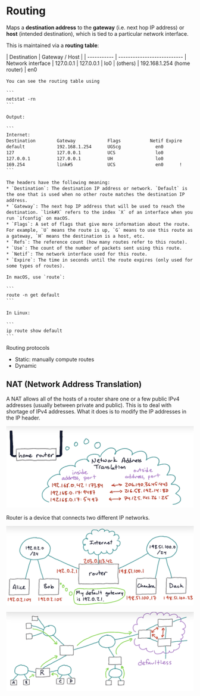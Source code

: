 # Routing

Maps a **destination address** to the **gateway** (i.e. next hop IP address) or **host** (intended destination), which is tied to a particular network interface.

This is maintained via a **routing table**:

| Destination | Gateway / Host              |
| ----------- | --------------------------- | Network interface
| 127.0.0.1   | 127.0.0.1                   | lo0
| (others)    | 192.168.1.254 (home router) | en0

````admonish tip title="View routing table"
You can see the routing table using

```
netstat -rn
```

Output:

```
Internet:
Destination        Gateway            Flags           Netif Expire
default            192.168.1.254      UGScg             en0
127                127.0.0.1          UCS               lo0
127.0.0.1          127.0.0.1          UH                lo0
169.254            link#5             UCS               en0      !
```

The headers have the following meaning:
* `Destination`: The destination IP address or network. `Default` is the one that is used when no other route matches the destination IP address.
* `Gateway`: The next hop IP address that will be used to reach the destination. `link#X` refers to the index `X` of an interface when you run `ifconfig` on macOS.
* `Flags`: A set of flags that give more information about the route. For example, `U` means the route is up, `G` means to use this route as a gateway, `H` means the destination is a host, etc.
* `Refs`: The reference count (how many routes refer to this route).
* `Use`: The count of the number of packets sent using this route.
* `Netif`: The network interface used for this route.
* `Expire`: The time in seconds until the route expires (only used for some types of routes).

````

````admonish hint title="Find default gateway"
In macOS, use `route`:

```
route -n get default
```

In Linux:

```
ip route show default
```
````

Routing protocols

- Static: manually compute routes
- Dynamic

## NAT (Network Address Translation)

A NAT allows all of the hosts of a router share one or a few public IPv4 addresses (usually between private and public). This is to deal with shortage of IPv4 addresses. What it does is to modify the IP addresses in the IP header.

![IP](./ip3.png)

Router is a device that connects two different IP networks.

![IP](./ip4.png)

![IP](./ip5.png)
